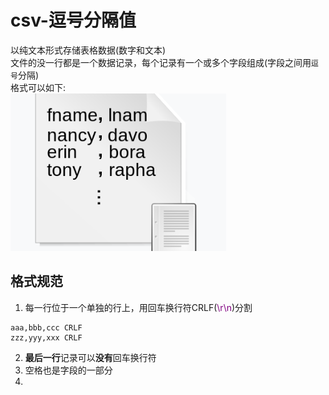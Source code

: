 # csv-逗号分隔值
以纯文本形式存储表格数据(数字和文本)  
文件的没一行都是一个数据记录，每个记录有一个或多个字段组成(字段之间用`逗号`分隔)  
格式可以如下:  
![csv文件例子](img/csv文件例子.png)  

## 格式规范  
1. 每一行位于一个单独的行上，用回车换行符CRLF(<font color=purple>\r\n</font>)分割  
```csv
aaa,bbb,ccc CRLF
zzz,yyy,xxx CRLF
```

2. **最后一行**记录可以**没有**回车换行符  
3. 空格也是字段的一部分  
4. 
